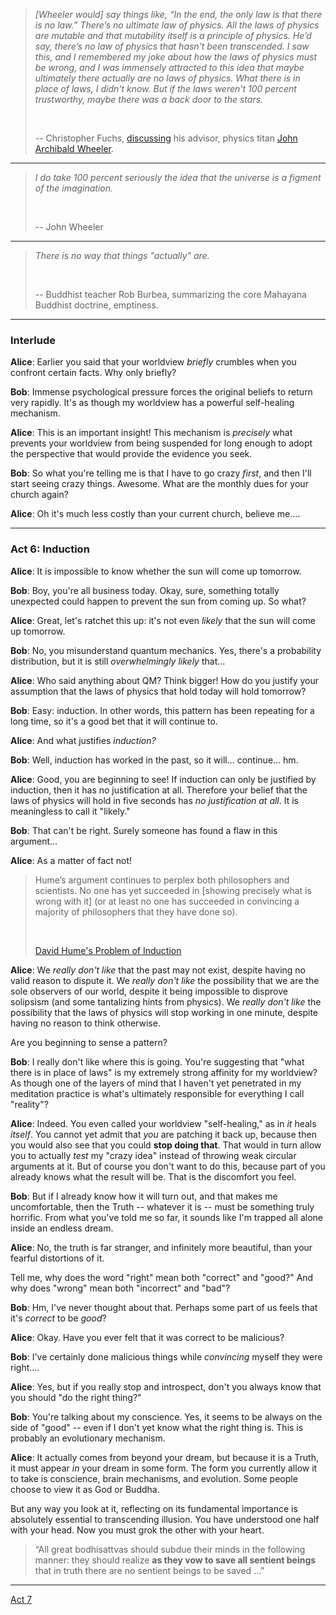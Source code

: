 
> *[Wheeler would] say things like, “In the end, the only law is that
  there is no law.” There’s no ultimate law of physics. All the laws of
  physics are mutable and that mutability itself is a principle of physics. He’d
  say, there’s no law of physics that hasn't been transcended. I saw this, and
  I remembered my joke about how the laws of physics must be wrong, and I was
  immensely attracted to this idea that maybe ultimately there actually are no
  laws of physics. What there is in place of laws, I didn't know. But if the
  laws weren't 100 percent trustworthy, maybe there was a back door to the
  stars.*
>
> &nbsp;
>
> -- Christopher Fuchs, [discussing](https://www.wired.com/2015/06/private-view-quantum-reality/)
 his advisor, physics titan
> [John Archibald Wheeler](https://en.wikipedia.org/wiki/John_Archibald_Wheeler).

---

> *I do take 100 percent seriously the idea that the universe is a
 figment of the imagination.*
>
> &nbsp;
>
> -- John Wheeler

---

> *There is no way that things "actually" are.*
>
> &nbsp;
>
> -- Buddhist teacher Rob Burbea, summarizing the core Mahayana Buddhist
doctrine, emptiness.

---

### Interlude

**Alice**: Earlier you said that your worldview *briefly* crumbles when
you confront certain facts. Why only briefly?

**Bob**: Immense psychological pressure forces the original beliefs to
return very rapidly. It's as though my worldview has a powerful
self-healing mechanism.

**Alice**: This is an important insight! This mechanism is *precisely*
what prevents your worldview from being suspended for long enough to
adopt the perspective that would provide the evidence you seek.

**Bob**: So what you're telling me is that I have to go crazy *first*,
and then I'll start seeing crazy things. Awesome. What are the monthly
dues for your church again?

**Alice**: Oh it's much less costly than your current church, believe
me....

---

### Act 6: Induction

**Alice**: It is impossible to know whether the sun will come up
tomorrow.

**Bob**: Boy, you're all business today. Okay, sure, something totally
unexpected could happen to prevent the sun from coming up. So what?

**Alice**: Great, let's ratchet this up: it's not even *likely* that the
sun will come up tomorrow.

**Bob**: No, you misunderstand quantum mechanics. Yes, there's a
probability distribution, but it is still *overwhelmingly likely*
that...

**Alice**: Who said anything about QM? Think bigger! How do you justify
your assumption that the laws of physics that hold today will hold
tomorrow?

**Bob**: Easy: induction. In other words, this pattern has been
repeating for a long time, so it's a good bet that it will continue to.

**Alice**: And what justifies *induction?*

**Bob**: Well, induction has worked in the past, so it will...
continue... hm.

**Alice**: Good, you are beginning to see! If induction can only be
justified by induction, then it has no justification at all. Therefore
your belief that the laws of physics will hold in five seconds has *no
justification at all*. It is meaningless to call it "likely."

**Bob**: That can't be right. Surely someone has found a flaw in this
argument...

**Alice**: As a matter of fact not!

> Hume’s argument continues to perplex both philosophers and scientists.
> No one has yet succeeded in [showing precisely what is wrong with it]
  (or at least no one has succeeded in convincing a majority of
  philosophers that they have done so).
>
> &nbsp;
>
> [David Hume's Problem of Induction](http://stephenlaw.blogspot.com/2012/10/problem-of-induction-explained-simply.html)

**Alice**: We *really don't like* that the past may not exist, despite
having no valid reason to dispute it. We *really don't like* the
possibility that we are the sole observers of our world, despite it
being impossible to disprove solipsism (and some tantalizing hints from
physics). We *really don't like* the possibility that the laws of
physics will stop working in one minute, despite having no reason to
think otherwise.

Are you beginning to sense a pattern?

**Bob**: I really don't like where this is going. You're suggesting that
"what there is in place of laws" is my extremely strong affinity for
my worldview? As though one of the layers of mind that I haven't yet
penetrated in my meditation practice is what's ultimately responsible
for everything I call "reality"?

**Alice**: Indeed. You even called your worldview "self-healing," as in
*it* heals *itself*. You cannot yet admit that *you* are patching it
back up, because then you would also see that you could **stop doing
that**. That would in turn allow you to actually *test* my "crazy idea"
instead of throwing weak circular arguments at it. But of course you
don't want to do this, because part of you already knows what the
result will be. That is the discomfort you feel.

**Bob**: But if I already know how it will turn out, and that makes
me uncomfortable, then the Truth -- whatever it is -- must be something
truly horrific. From what you've told me so far, it sounds like I'm
trapped all alone inside an endless dream.

**Alice**: No, the truth is far stranger, and infinitely more
beautiful, than your fearful distortions of it.

Tell me, why does the word "right" mean both "correct" and "good?" And
why does "wrong" mean both "incorrect" and "bad"?

**Bob**: Hm, I've never thought about that. Perhaps some part of us
feels that it's *correct* to be *good*?

**Alice**: Okay. Have you ever felt that it was correct to be malicious?

**Bob**: I've certainly done malicious things while *convincing* myself
they were right....

**Alice**: Yes, but if you really stop and introspect, don't you always
know that you should "do the right thing?"

**Bob**: You're talking about my conscience. Yes, it seems to be always on
the side of "good" -- even if I don't yet know what the right thing is.
This is probably an evolutionary mechanism.

**Alice**: It actually comes from beyond your dream, but because it is a
Truth, it must appear *in* your dream in some form. The form you
currently allow it to take is conscience, brain mechanisms, and
evolution. Some people choose to view it as God or Buddha.

But any way you look at it, reflecting on its fundamental importance is
absolutely essential to transcending illusion. You have understood one
half with your head. Now you must grok the other with your heart.

> “All great bodhisattvas should subdue their minds in the following
manner: they should realize **as they vow to save all sentient beings**
that in truth there are no sentient beings to be saved ..."

---

[Act 7](act-7.html)

<!--

You may blame it all on "physics" or on "God," but one way or another,
your fundamental delusion is that you are the victim of something much
greater than yourself. It doesn't matter how much you *like* your prison;
you are still imprisoned. This is the root of all suffering.

It is what the Buddha called "samsara." You have been subjecting
yourself to it for countless eons, and you can get off the ride
whenever you wish.

-->
